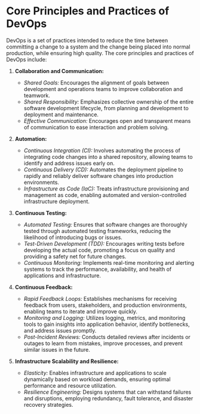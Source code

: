 # Core Principles and Practices of DevOps

DevOps is a set of practices intended to reduce the time between committing a change to a system and the change being placed into normal production, while ensuring high quality. The core principles and practices of DevOps include:
1. **Collaboration and Communication:**
    - *Shared Goals:* Encourages the alignment of goals between development and operations teams to improve collaboration and teamwork.
    - *Shared Responsibility:* Emphasizes collective ownership of the entire software development lifecycle, from planning and development to deployment and maintenance.
    - *Effective Communication:* Encourages open and transparent means of communication to ease interaction and problem solving.

2. **Automation:**
    - *Continuous Integration (CI):* Involves automating the process of integrating code changes into a shared repository, allowing teams to identify and address issues early on.
    - *Continuous Delivery (CD):* Automates the deployment pipeline to rapidly and reliably deliver software changes into production environments.
    - *Infrastructure as Code (IaC):* Treats infrastructure provisioning and management as code, enabling automated and version-controlled infrastructure deployment.

3. **Continuous Testing:**
    - *Automated Testing:* Ensures that software changes are thoroughly tested through automated testing frameworks, reducing the likelihood of introducing bugs or issues.
    - *Test-Driven Development (TDD):* Encourages writing tests before developing the actual code, promoting a focus on quality and providing a safety net for future changes.
    - *Continuous Monitoring:* Implements real-time monitoring and alerting systems to track the performance, availability, and health of applications and infrastructure.

4. **Continuous Feedback:**
    - *Rapid Feedback Loops:* Establishes mechanisms for receiving feedback from users, stakeholders, and production environments, enabling teams to iterate and improve quickly.
    - *Monitoring and Logging:* Utilizes logging, metrics, and monitoring tools to gain insights into application behavior, identify bottlenecks, and address issues promptly.
    - *Post-Incident Reviews:* Conducts detailed reviews after incidents or outages to learn from mistakes, improve processes, and prevent similar issues in the future.

5. **Infrastructure Scalability and Resilience:**
    - *Elasticity:* Enables infrastructure and applications to scale dynamically based on workload demands, ensuring optimal performance and resource utilization.
    - *Resilience Engineering:* Designs systems that can withstand failures and disruptions, employing redundancy, fault tolerance, and disaster recovery strategies.
